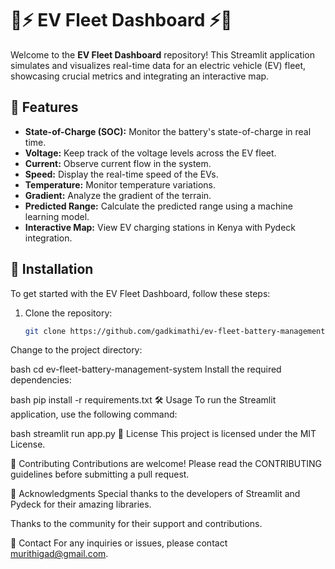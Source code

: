 # 🚗⚡ EV Fleet Dashboard ⚡🚗

Welcome to the **EV Fleet Dashboard** repository! This Streamlit application simulates and visualizes real-time data for an electric vehicle (EV) fleet, showcasing crucial metrics and integrating an interactive map.

## 🎯 Features

- **State-of-Charge (SOC):** Monitor the battery's state-of-charge in real time.
- **Voltage:** Keep track of the voltage levels across the EV fleet.
- **Current:** Observe current flow in the system.
- **Speed:** Display the real-time speed of the EVs.
- **Temperature:** Monitor temperature variations.
- **Gradient:** Analyze the gradient of the terrain.
- **Predicted Range:** Calculate the predicted range using a machine learning model.
- **Interactive Map:** View EV charging stations in Kenya with Pydeck integration.

## 🚀 Installation

To get started with the EV Fleet Dashboard, follow these steps:

1. Clone the repository:
   ```bash
   git clone https://github.com/gadkimathi/ev-fleet-battery-management-system.git
Change to the project directory:

bash
cd ev-fleet-battery-management-system
Install the required dependencies:

bash
pip install -r requirements.txt
🛠️ Usage
To run the Streamlit application, use the following command:

bash
streamlit run app.py
📜 License
This project is licensed under the MIT License.

🤝 Contributing
Contributions are welcome! Please read the CONTRIBUTING guidelines before submitting a pull request.

🌟 Acknowledgments
Special thanks to the developers of Streamlit and Pydeck for their amazing libraries.

Thanks to the community for their support and contributions.

📧 Contact
For any inquiries or issues, please contact murithigad@gmail.com.


